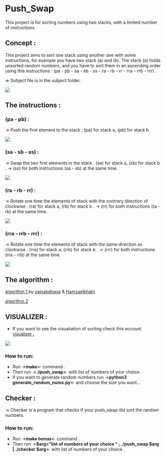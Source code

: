 # Push_Swap

This project is for sorting numbers using two stacks, with a limited number of instructions.

## Concept :

This project aims to sort one stack using another one with some instructions, for example you have two stack (a) and (b).
The stack (a) holds unsorted random numbers, and you have to sort them in an ascending order using this instructions :
(pa - pb - sa - sb - ss - ra - rb - rr - rra - rrb - rrr) .

=> Subject file is in the subject folder.

<img src="https://github.com/nowl01/push_swap/blob/master/subject/1_rXKk8juFHQaLzI-uJyEVog.png">

## The instructions :

### (pa - pb) :
-> Push the first element to the stack . 
(pa) for stack a, (pb) for stack b .

<img src="https://github.com/nowl01/push_swap/blob/master/subject/push.png">

### (sa - sb - ss) :
-> Swap the two first elements in the stack .
(sa) for stack a, (sb) for stack b .
-> (ss) for both instructions (sa - sb) at the same time.

<img src="https://github.com/nowl01/push_swap/blob/master/subject/swap.png">

### (ra - rb - rr) :
-> Rotate one time the elements of stack with the contrary direction of clockwise .
(ra) for stack a, (rb) for stack b .
-> (rr) for both instructions (ra - rb) at the same time.

<img src="https://github.com/nowl01/push_swap/blob/master/subject/rotate.png">

### (rra - rrb - rrr) :
-> Rotate one time the elements of stack with the same direction as clockwise .
(rra) for stack a, (rrb) for stack b .
-> (rrr) for both instructions (rra - rrb) at the same time.

<img src="https://github.com/nowl01/push_swap/blob/master/subject/r_rotate.png">

## The algorithm :

<a href="https://diyanazizo13.medium.com/fastest-push-swap-algorithm-2f510028602b">algorithm 1 </a> by <a href="https://github.com/zainabdnaya">zainabdnaya</a> & <a href="https://github.com/Hamzaelkhatri">Hamzaelkhatri</a>

<a href="https://medium.com/@jamierobertdawson/push-swap-the-least-amount-of-moves-with-two-stacks-d1e76a71789a"> algorithm 2 </a>

## VISUALIZER :

- If you want to see the visualiation of sorting check this account <a href="https://github.com/o-reo/push_swap_visualizer">visualizer . </a>

<img src="https://github.com/nowl01/push_swap/blob/master/subject/visualizer.png">

### How to run:
- Run ->**make**<- command .
- Then run ->**./push_swap**<- with list of numbers of your choice .
- if you want to generate random numbers run ->**python3 generate_random_nums.py**<- and choose the size you want...

## Checker :

-> Checker is a program that checks if your push_swap did sort the random numbers.

### How to run:
- Run ->**make bonus**<- command .
- Then run ->**$arg="list of numbers of your choice " ; ./push_swap $arg | ./checker $arg**<- with list of numbers of your choice .
